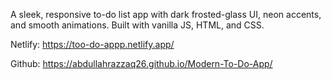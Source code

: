 A sleek, responsive to-do list app with dark frosted-glass UI, neon accents, and smooth animations. Built with vanilla JS, HTML, and CSS.

Netlify: https://too-do-appp.netlify.app/

Github: https://abdullahrazzaq26.github.io/Modern-To-Do-App/
